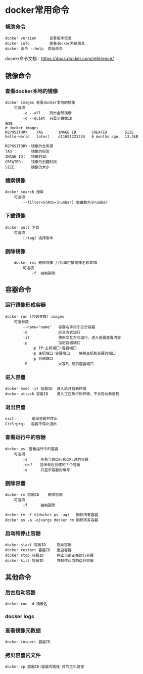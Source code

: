 # docker常用命令

### 帮助命令
    docker version      查看版本信息
    docker info         查看docker系统信息
    docker 命令 --help  帮助命令

docekr命令文档：https://docs.docker.com/reference/



## 镜像命令
### 查看docker本地的镜像
    docker images 查看docker本地的镜像
        可选项
            -a --all    列出全部镜像
            -q --quiet  只显示镜像ID
    解释
    # docker images
    REPOSITORY    TAG       IMAGE ID       CREATED        SIZE
    hello-world   latest    d1165f221234   6 months ago   13.3kB

    REPOSITORY：镜像的仓库源
    TAG ：      镜像的标签
    IMAGE ID：  镜像的ID
    CREATED：   镜像的创建时间
    SIZE：      镜像的大小

### 搜索镜像
    docker search 搜索
        可选项
            --filter=STARS=[number] 收藏数大于number

### 下载镜像 
    docker pull 下载
        可选项
            [:tag] 选择版本

### 删除镜像 
        docker rmi 删除镜像 //后面可接镜像名称或ID
            可选项
                -f  强制删除

## 容器命令
### 运行镜像形成容器
    docker run [可选参数] images
        可选参数
            --name="name"   容器名字用于区分容器
            -d              后台方式运行
            -it             使用交互方式运行，进入容器查看内容
            -p              指定容器端口
                -p IP:主机端口:容器端口
                -p 主机端口:容器端口    映射主机和容器的端口
                -p 容器端口
            -P              大写P，随机容器端口

### 进入容器 
    docker exec -it 容器ID  进入后开启新终端
    docker attach 容器ID    进入正在执行的终端，不会启动新进程
        
### 退出容器
    exit:       退出容器并停止
    Ctrl+p+q：  容器不停止退出

### 查看运行中的容器
    docker ps：查看运行中的容器
        可选项
            -a      查看当前运行和运行过的容器
            -n=？   显示最近创建的？个容器     
            -q      只显示容器的编号  

### 删除容器
    docker rm 容器ID    删除容器
        可选项
            -f      强制删除

    docker rm -f $(docker ps -aq)   删除所有容器
    docker ps -a -q|xargs docker rm 删除所有容器

### 启动和停止容器
    docker start 容器ID     启动容器
    docker restart 容器ID   重启容器
    docker stop 容器ID      停止当前正在运行容器
    docker kill 容器ID      强制停止当前运行容器




## 其他命令
### 后台启动容器
    docker run -d 镜像名

### docker logs

### 查看镜像元数据
    docker inspect 容器ID

### 拷贝容器内文件
    docker cp 容器ID:容器内路径 目的主机路径